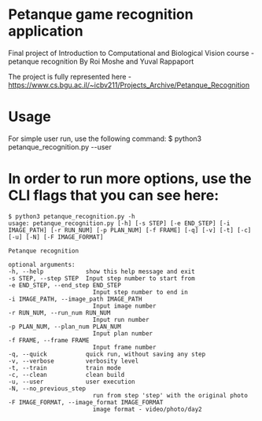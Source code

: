 # Petanque game recognition application
Final project of Introduction to Computational and Biological Vision course - petanque recognition
By Roi Moshe and Yuval Rappaport

The project is fully represented here - https://www.cs.bgu.ac.il/~icbv211/Projects_Archive/Petanque_Recognition

# Usage
For simple user run, use the following command:
	$ python3 petanque_recognition.py --user
# In order to run more options, use the CLI flags that you can see here:
	$ python3 petanque_recognition.py -h
	usage: petanque_recognition.py [-h] [-s STEP] [-e END_STEP] [-i IMAGE_PATH] [-r RUN_NUM] [-p PLAN_NUM] [-f FRAME] [-q] [-v] [-t] [-c] [-u] [-N] [-F IMAGE_FORMAT]

	Petanque recognition

	optional arguments:
	-h, --help            show this help message and exit
	-s STEP, --step STEP  Input step number to start from
	-e END_STEP, --end_step END_STEP
							Input step number to end in
	-i IMAGE_PATH, --image_path IMAGE_PATH
							Input image number
	-r RUN_NUM, --run_num RUN_NUM
							Input run number
	-p PLAN_NUM, --plan_num PLAN_NUM
							Input plan number
	-f FRAME, --frame FRAME
							Input frame number
	-q, --quick           quick run, without saving any step
	-v, --verbose         verbosity level
	-t, --train           train mode
	-c, --clean           clean build
	-u, --user            user execution
	-N, --no_previous_step
							run from step 'step' with the original photo
	-F IMAGE_FORMAT, --image_format IMAGE_FORMAT
							image format - video/photo/day2
